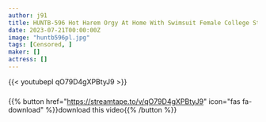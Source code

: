 ```yaml
---
author: j91
title: HUNTB-596 Hot Harem Orgy At Home With Swimsuit Female College Students! College Student Sisters And Their Friends Who Can’t Wait For Summer Are Showing Off At Home Wearing Fancy Swimsuits! I Was Looking Into It…
date: 2023-07-21T00:00:00Z
image: "huntb596pl.jpg"
tags: [Censored, ]
maker: []
actress: []
---
```



{{< youtubepl qO79D4gXPBtyJ9 >}}
###

{{% button href="https://streamtape.to/v/qO79D4gXPBtyJ9" icon="fas fa-download" %}}download this video{{% /button %}}

